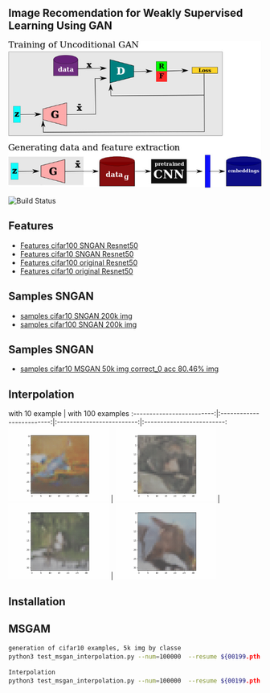 ## Image Recomendation for Weakly Supervised Learning Using GAN

![N|Solid](https://github.com/henriqueburis/image-recomendation-for-weakly-supervised-learning-using-GAN/blob/main/a1443bca-3401-44d5-9350-ef50c393f129.jpg?raw=true)

![Build Status](https://travis-ci.org/joemccann/dillinger.svg?branch=master)


## Features

  - [Features cifar100 SNGAN Resnet50](https://drive.google.com/file/d/1gFfK7lzOqzJgRlAV4U8tstpGvYMtv8TX/view?usp=sharing)
  - [Features cifar10 SNGAN Resnet50](https://drive.google.com/file/d/1t_URo0NqnOJqQeR4kl-gpABUnhr_7Mw5/view?usp=sharing)
  - [Features cifar100 original Resnet50](https://drive.google.com/file/d/1-09ebn0a-v-jTy4uS1MRBcl8BxyBKKwc/view?usp=sharing)
  - [Features cifar10 original Resnet50](https://drive.google.com/file/d/1WZDPLqeRjC6IOAJSDV0JgriurMscBvWZ/view?usp=sharing)


## Samples SNGAN

  - [samples cifar10 SNGAN 200k img](https://drive.google.com/file/d/1-8VoomUgJgKWv6PjcUESSx-IkNMuEHdD/view?usp=sharing)
  - [samples cifar100 SNGAN 200k img](https://drive.google.com/file/d/17jgEoXO7p1uCpE4ET_c_1EANKirGw_XJ/view?usp=sharing)

## Samples SNGAN

  - [samples cifar10 MSGAN 50k img correct_0 acc 80.46%  img](https://drive.google.com/file/d/1Iz9S5cAUyKvg-4OCPAGdPE9jflUq0EYs/view?usp=sharing)

## Interpolation

with 10 example             |  with 100 examples
:-------------------------:|:-------------------------:|:-------------------------:|:-------------------------:
![](https://github.com/henriqueburis/image-recomendation-for-weakly-supervised-learning-using-GAN/blob/main/airplane.gif) |  ![](https://github.com/henriqueburis/image-recomendation-for-weakly-supervised-learning-using-GAN/blob/main/bird.gif) |  ![](https://github.com/henriqueburis/image-recomendation-for-weakly-supervised-learning-using-GAN/blob/main/deer-dog.gif) |  ![](https://github.com/henriqueburis/image-recomendation-for-weakly-supervised-learning-using-GAN/blob/main/horse_ship.gif)

## Installation

## MSGAM

```sh
generation of cifar10 examples, 5k img by classe
python3 test_msgan_interpolation.py --num=100000  --resume ${00199.pth }
```

```sh
Interpolation
python3 test_msgan_interpolation.py --num=100000  --resume ${00199.pth }
```
